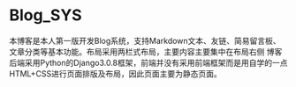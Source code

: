 # Blog_SYS
本博客是本人第一版开发Blog系统，支持Markdown文本、友链、简易留言板、文章分类等基本功能。布局采用两栏式布局，主要内容主要集中在布局右侧
博客后端采用Python的Django3.0.8框架，前端并没有采用前端框架而是用自学的一点HTML+CSS进行页面排版及布局，因此页面主要为静态页面。
